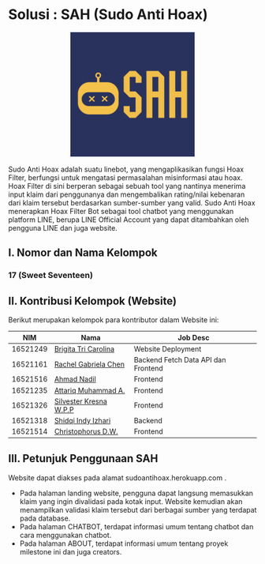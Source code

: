 # Solusi : SAH (Sudo Anti Hoax)

<p align="center">
<img src="public/logo-SAH.jpg" width="50%" height="50%" title="Logo SAH (Sudo Anti Hoax)">
</p>

Sudo Anti Hoax adalah suatu linebot, yang mengaplikasikan fungsi Hoax Filter, berfungsi untuk mengatasi permasalahan misinformasi atau hoax. Hoax Filter di sini berperan sebagai sebuah tool yang nantinya menerima input klaim dari penggunanya dan mengembalikan rating/nilai kebenaran dari klaim tersebut berdasarkan sumber-sumber yang valid. Sudo Anti Hoax menerapkan Hoax Filter Bot sebagai tool chatbot yang menggunakan platform LINE, berupa LINE Official Account yang dapat ditambahkan oleh pengguna LINE dan juga website.

## I. Nomor dan Nama Kelompok

### 17 (Sweet Seventeen)

## II. Kontribusi Kelompok (Website)
Berikut merupakan kelompok para kontributor dalam Website ini: <br/>

| NIM | Nama | Job Desc |
| --------- | ----------- | ----------- |
| 16521249 | [Brigita Tri Carolina](https://github.com/BrigitaCarolina) | Website Deployment | 
| 16521161 | [Rachel Gabriela Chen](https://github.com/chaerla) | Backend Fetch Data API dan Frontend |
| 16521516 | [Ahmad Nadil](https://github.com/IceTeaXXD) | Frontend |
| 16521235 | [Attariq Muhammad A.](https://github.com/attariqazhar) | Frontend |
| 16521326 | [Silvester Kresna W.P.P](https://github.com/silvester-kw) | Frontend |
| 16521318 | [Shidqi Indy Izhari](https://github.com/shidqizh) | Backend |
| 16521514 | [Christophorus D.W.](https://github.com/christodharma) | Frontend |

## III. Petunjuk Penggunaan SAH
Website dapat diakses pada alamat sudoantihoax.herokuapp.com . 
- Pada halaman landing website, pengguna dapat langsung memasukkan klaim yang ingin divalidasi pada kotak input. Website kemudian akan menampilkan validasi klaim tersebut dari berbagai sumber yang terdapat pada database.
- Pada halaman CHATBOT, terdapat informasi umum tentang chatbot dan cara menggunakan chatbot.
- Pada halaman ABOUT, terdapat informasi umum tentang proyek milestone ini dan juga creators. 

